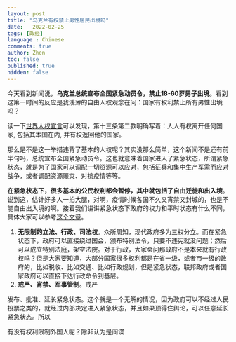 ```yaml
---
layout: post
title: "乌克兰有权禁止男性居民出境吗"
date:   2022-02-25
tags: [政经]
language : Chinese
comments: true
author: Zhen
toc: false
published: true
hidden: false
---
```

今天看到新闻说，**乌克兰总统宣布全国紧急动员令，禁止18-60岁男子出境**。看到这第一时间的反应是我浅薄的自由人权观念在问：国家有权利禁止所有男性出境吗？

读一下[世界人权宣言](https://www.ohchr.org/EN/UDHR/Documents/UDHR_Translations/chn.pdf)可以发现，第十三条第二款明确写着：人人有权离开任何国家, 包括其本国在内, 并有权返回他的国家。

那么是不是这一举措违背了基本的人权呢？其实没那么简单，这个新闻不是还有前半句吗，总统宣布全国紧急动员令。这也就意味着国家进入了紧急状态，所谓紧急状态，就是为了国家可以调配一切资源可以应对，包括征兵和集中生产军需而应对战争，或者调配资源赈灾、对抗疫情等等。

**在紧急状态下，很多基本的公民权利都会暂停，其中就包括了自由迁徙和出入境**。说到这，估计好多人一拍大腿，对啊，疫情时候各国不久又宵禁又封城的，也是不能自由出入境的啊。接着我们讲讲紧急状态下政府的权力和平时状态有什么不同，具体大家可以参考[这个文章](http://www.faxueyanjiu.net/Admin/UploadFile/publish_article/2004/2/20040201.pdf)。

 1. **无限制的立法、行政、司法权**。众所周知，现代政府多为三权分立。而在紧急状态下，政府可以直接绕过国会，颁布特别法令，只要不违宪就没问题；然后可以成立特别法庭，架空法院。对于行政，大家会问那政府不是本来就有行政权吗？但是大家要知道，大部分国家很多权利都是在省一级，或者市一级的政府的，比如税收、比如交通、比如行政规划，但是紧急状态，联邦政府或者国家政府可以直接下达行政命令到基层。
 2. **戒严、宵禁、军事管制**。戒严

发布、批准、延长紧急状态。这个就是一个无解的情况，因为政府可以不经过人民投票之类的，就经过内部决定进入紧急状态，并且如果顶得住舆论，可以任意延长紧急状态。所以

有没有权利限制外国人呢？除非认为是间谍
<!--stackedit_data:
eyJoaXN0b3J5IjpbMTM2NzcyNTkyMiwtNTM4NDM4ODk3LC0zMT
gwNjk2NjldfQ==
-->